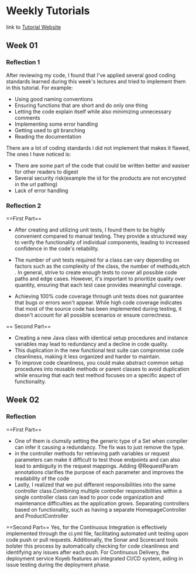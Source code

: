 # Weekly Tutorials
link to [Tutorial Website](https://tutorial-advpro24-hilmy224.koyeb.app)

## Week 01

### Reflection 1
After reviewing my code, I found that I've applied several good coding standards learned during this week's lectures and tried to implement them in this tutorial.
For example:
* Using good naming conventions
* Ensuring functions that are short and do only one thing
* Letting the code explain itself while also minimizing unnecessary comments
* Implementing some error handling
* Getting used to git branching
* Reading the documentation

There are a lot of coding standards i did not implement that makes it flawed, The ones I have noticed is:
* There are some part of the code that could be written better and easiser for other readers to digest
* Several security risk(example the id for the products are not encrypted in the url pathing)
* Lack of error handling

### Reflection 2
==First Part==
* After creating and utilizing unit tests, I found them to be highly convenient compared to manual testing. They provide a structured way to verify the functionality of individual components, leading to increased confidence in the code's reliability.

* The number of unit tests required for a class can vary depending on factors such as the complexity of the class, the number of methods,etch . In general, strive to create enough tests to cover all possible code paths and edge cases. However, it's important to prioritize quality over quantity, ensuring that each test case provides meaningful coverage.

* Achieving 100% code coverage through unit tests does not guarantee that bugs or errors won't appear. While high code coverage indicates that most of the source code has been implemented during testing, it doesn't account for all possible scenarios or ensure correctness.

== Second Part==
* Creating a new Java class with identical setup procedures and instance variables may lead to redundancy and a decline in code quality.
* This duplication in the new functional test suite can compromise code cleanliness, making it less organized and harder to maintain.
* To improve code cleanliness, you could make abstract common setup procedures into reusable methods or parent classes to avoid duplication while ensuring that each test method focuses on a specific aspect of functionality.

## Week 02

### Reflection 
==First Part==
* One of them is clumsily setting the generic type of a Set when compiler can infer it causing a redundancy. The fix was to just remove the type.
* in the controller methods for retrieving path variables or request parameters can make it difficult to test those endpoints and can also lead to ambiguity in the request mappings. Adding @RequestParam annotations clarifies the purpose of each parameter and improves the readability of the code
* Lastly, I realized that we put different responsibilities into the same controller class.Combining multiple controller responsibilities within a single controller class can lead to poor code organization and maintenance difficulties as the application grows. Separating controllers based on functionality, such as having a separate HomepageController and ProductController

==Second Part==
Yes, for the Continuous Integration is effectively implemented through the ci.yml file, facilitating automated unit testing upon code push or pull requests. Additionally, the Sonar and Scorecard tools bolster this process by automatically checking for code cleanliness and identifying any issues after each push. For Continuous Delivery, the deployment service Koyeb features an integrated CI/CD system, aiding in issue testing during the deployment phase. 
